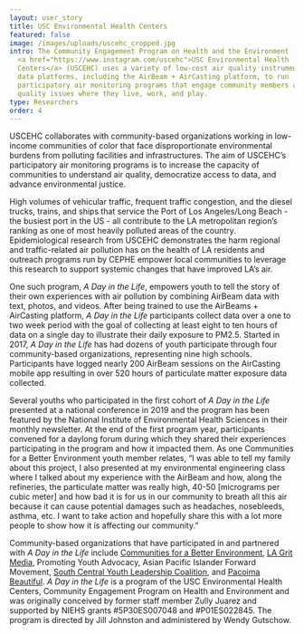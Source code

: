 ```yaml
---
layout: user_story
title: USC Environmental Health Centers
featured: false
image: /images/uploads/uscehc_cropped.jpg
intro: The Community Engagement Program on Health and the Environment (CEPHE) at
  <a href="https://www.instagram.com/uscehc">USC Environmental Health
  Centers</a> (USCEHC) uses a variety of low-cost air quality instruments and
  data platforms, including the AirBeam + AirCasting platform, to run
  participatory air monitoring programs that engage community members around air
  quality issues where they live, work, and play.
type: Researchers
order: 4
---
```


USCEHC collaborates with community-based organizations working in low-income communities of color that face disproportionate environmental burdens from polluting facilities and infrastructures. The aim of USCEHC’s participatory air monitoring programs is to increase the capacity of communities to understand air quality, democratize access to data, and advance environmental justice.

High volumes of vehicular traffic, frequent traffic congestion, and the diesel trucks, trains, and ships that service the Port of Los Angeles/Long Beach - the busiest port in the US - all contribute to the LA metropolitan region’s ranking as one of most heavily polluted areas of the country. Epidemiological research from USCEHC demonstrates the harm regional and traffic-related air pollution has on the health of LA residents and outreach programs run by CEPHE empower local communities to leverage this research to support systemic changes that have improved LA’s air.

One such program, <em>A Day in the Life</em>, empowers youth to tell the story of their own experiences with air pollution by combining AirBeam data with text, photos, and videos. After being trained to use the AirBeams + AirCasting platform, <em>A Day in the Life</em> participants collect data over a one to two week period with the goal of collecting at least eight to ten hours of data on a single day to illustrate their daily exposure to PM2.5. Started in 2017, <em>A Day in the Life</em> has had dozens of youth participate through four community-based organizations, representing nine high schools. Participants have logged nearly 200 AirBeam sessions on the AirCasting mobile app resulting in over 520 hours of particulate matter exposure data collected.

Several youths who participated in the first cohort of <em>A Day in the Life</em> presented at a national conference in 2019 and the program has been featured by the National Institute of Environmental Health Sciences in their monthly newsletter. At the end of the first program year, participants convened for a daylong forum during which they shared their experiences participating in the program and how it impacted them. As one Communities for a Better Environment youth member relates, “I was able to tell my family about this project, I also presented at my environmental engineering class where I talked about my experience with the AirBeam and how, along the refineries, the particulate matter was really high, 40-50 \[micrograms per cubic meter] and how bad it is for us in our community to breath all this air because it can cause potential damages such as headaches, nosebleeds, asthma, etc. I want to take action and hopefully share this with a lot more people to show how it is affecting our community.”

Community-based organizations that have participated in and partnered with <em>A Day in the Life </em>include <a href="https://www.cbecal.org/">Communities for a Better Environment</a>, <a href="https://www.youtube.com/channel/UCh8Lw2JrZulpbKzAmN9JAsg">LA Grit Media</a>, Promoting Youth Advocacy, Asian Pacific Islander Forward Movement, <a href="https://grist.org/grist-50/profile/la-youth-groups/">South Central Youth Leadership Coalition</a>, and <a href="http://pacoimabeautiful.org/">Pacoima Beautiful</a>. <em>A Day in the Life</em> is a program of the USC Environmental Health Centers, Community Engagement Program on Health and Environment and was originally conceived by former staff member Zully Juarez and supported by NIEHS grants #5P30ES007048 and #P01ES022845. The program is directed by Jill Johnston and administered by Wendy Gutschow.
